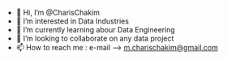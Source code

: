 - 👋 Hi, I’m @CharisChakim
- 👀 I’m interested in Data Industries
- 🌱 I’m currently learning abour Data Engineering
- 💞️ I’m looking to collaborate on any data project
- 📫 How to reach me : e-mail --> m.charischakim@gmail.com

<!---
CharisChakim/CharisChakim is a ✨ special ✨ repository because its `README.md` (this file) appears on your GitHub profile.
You can click the Preview link to take a look at your changes.
--->
